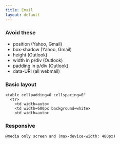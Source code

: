 ```yaml
---
title: Email
layout: default
---
```


### Avoid these

 * position (Yahoo, Gmail)
 * box-shadow (Yahoo, Gmail)
 * height (Outlook)
 * width in p/div (Outlook)
 * padding in p/div (Outlook)
 * data-URI (all webmail)

### Basic layout

    <table cellpadding=0 cellspacing=0"
      <tr>
        <td width=auto>
        <td width=600px background=white>
        <td width=auto>

### Responsive

    @media only screen and (max-device-width: 480px)

